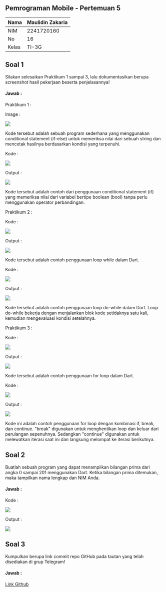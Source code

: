 ## Pemrograman Mobile - Pertemuan 5

| Nama  | Maulidin Zakaria |
| ----- | ---------------- |
| NIM   | 2241720160       |
| No    | 16               |
| Kelas | TI-3G            |

## Soal 1

Silakan selesaikan Praktikum 1 sampai 3, lalu dokumentasikan berupa screenshot hasil pekerjaan beserta penjelasannya!

#### Jawab :

Praktikum 1 :

Image :

![](./images/Praktikum_1/Langkah1.png.png)

Kode tersebut adalah sebuah program sederhana yang menggunakan conditional statement (if-else) untuk memeriksa nilai dari sebuah string dan mencetak hasilnya berdasarkan kondisi yang terpenuhi.

Kode :

![](../../docs/Pertemuan_3/Pertemuan3_Kode2_Praktikum1.png)

Output :

![](../../docs/Pertemuan_3/Pertemuan3_Output2_Praktikum1.png)

Kode tersebut adalah contoh dari penggunaan conditional statement (if) yang memeriksa nilai dari variabel bertipe boolean (bool) tanpa perlu menggunakan operator perbandingan.

Praktikum 2 :

Kode :

![](../../docs/Pertemuan_3/Pertemuan3_Kode1_Praktikum2.png)

Output :

![](../../docs/Pertemuan_3/Pertemuan3_Output1_Praktikum2.png)

Kode tersebut adalah contoh penggunaan loop while dalam Dart.

Kode :

![](../../docs/Pertemuan_3/Pertemuan3_Kode2_Praktikum2.png)

Output :

![](../../docs/Pertemuan_3/Pertemuan3_Output2_Praktikum2.png)

Kode tersebut adalah contoh penggunaan loop do-while dalam Dart. Loop do-while bekerja dengan menjalankan blok kode setidaknya satu kali, kemudian mengevaluasi kondisi setelahnya.

Praktikum 3 :

Kode :

![](../../docs/Pertemuan_3/Pertemuan3_Kode1_Praktikum3.png)

Output :

![](../../docs/Pertemuan_3/Pertemuan3_Output1_Praktikum3.png)

Kode tersebut adalah contoh penggunaan for loop dalam Dart.

Kode :

![](../../docs/Pertemuan_3/Pertemuan3_Kode2_Praktikum3.png)

Output :

![](../../docs/Pertemuan_3/Pertemuan3_Output2_Praktikum3.png)

Kode ini adalah contoh penggunaan for loop dengan kombinasi if, break, dan continue. "break" digunakan untuk menghentikan loop dan keluar dari perulangan sepenuhnya. Sedangkan "continue" digunakan untuk melewatkan iterasi saat ini dan langsung melompat ke iterasi berikutnya.

## Soal 2

Buatlah sebuah program yang dapat menampilkan bilangan prima dari angka 0 sampai 201 menggunakan Dart. Ketika bilangan prima ditemukan, maka tampilkan nama lengkap dan NIM Anda.

#### Jawab :

Kode :

![](../../docs/Pertemuan_3/Pertemuan3_Tugas2_Kode.png)

Output :

![](../../docs/Pertemuan_3/Pertemuan3_Tugas2_Output.png)

## Soal 3

Kumpulkan berupa link commit repo GitHub pada tautan yang telah disediakan di grup Telegram!

#### Jawab :

[Link Github](https://github.com/MaulidinZakaria/16_MaulidinZakaria_JobsheetMobile)
